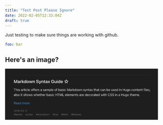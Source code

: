 ```yaml
---
title: "Test Post Please Ignore"
date: 2022-02-05T12:33:04Z
draft: true
---
```


Just testing to make sure things are working with github.
<!--more-->

```yaml
foo: bar
```

## Here's an image?

![A screenshot](img/2022-02-05-16-08-23.png)
